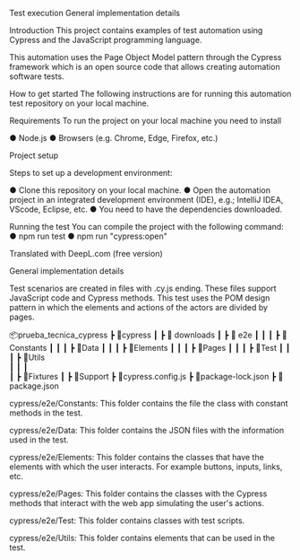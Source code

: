 Test execution
General implementation details

Introduction
This project contains examples of test automation using Cypress and the JavaScript programming language. 

This automation uses the Page Object Model pattern through the Cypress framework which is an open source code that allows creating automation software tests.

How to get started
The following instructions are for running this automation test repository on your local machine.

Requirements
To run the project on your local machine you need to install

●	Node.js
●	Browsers (e.g. Chrome, Edge, Firefox, etc.)

Project setup

Steps to set up a development environment:

●	Clone this repository on your local machine.
●	Open the automation project in an integrated development environment (IDE), e.g.; IntelliJ IDEA, VScode, Eclipse, etc.
●	You need to have the dependencies downloaded.

Running the test
You can compile the project with the following command:
●	npm run test
●	npm run "cypress:open"

Translated with DeepL.com (free version)



General implementation details

Test scenarios are created in files with .cy.js ending. These files support JavaScript code and Cypress methods. This test uses the POM design pattern in which the elements and actions of the actors are divided by pages.

   📦prueba_tecnica_cypress
   ┣ 📂cypress
   ┃ ┣ 📂 downloads
   ┃ ┣ 📂 e2e
   ┃ ┃ ┃ ┣ 📂Constants
   ┃ ┃ ┃ ┣ 📂Data
   ┃ ┃ ┃ ┣ 📂Elements
   ┃ ┃ ┃ ┣ 📂Pages
   ┃ ┃ ┃ ┣ 📂Test
   ┃ ┃ ┃ ┣ 📂Utils  
   ┃ ┃ ┃       
   ┃ ┣ 📂Fixtures
   ┃ ┣ 📂Support
   ┣ 📜cypress.config.js
   ┣ 📜package-lock.json
   ┣ 📜package.json

cypress/e2e/Constants: This folder contains the file the class with constant methods in the test.

cypress/e2e/Data: This folder contains the JSON files with the information used in the test.

cypress/e2e/Elements: This folder contains the classes that have the elements with which the user interacts. For example buttons, inputs, links, etc.

cypress/e2e/Pages: This folder contains the classes with the Cypress methods that interact with the web app simulating the user's actions.

cypress/e2e/Test: This folder contains classes with test scripts.

cypress/e2e/Utils: This folder contains elements that can be used in the test.